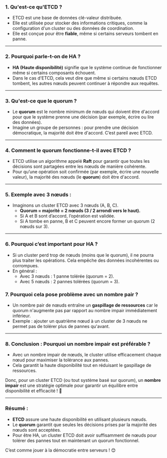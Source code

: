 
### 1. **Qu'est-ce qu'ETCD ?**
- ETCD est une base de données clé-valeur distribuée.
- Elle est utilisée pour stocker des informations critiques, comme la configuration d'un cluster ou des données de coordination.
- Elle est conçue pour être **fiable**, même si certains serveurs tombent en panne.

---

### 2. **Pourquoi parle-t-on de HA ?**
- **HA (Haute disponibilité)** signifie que le système continue de fonctionner même si certains composants échouent.
- Dans le cas d'ETCD, cela veut dire que même si certains nœuds ETCD tombent, les autres nœuds peuvent continuer à répondre aux requêtes.

---

### 3. **Qu'est-ce que le quorum ?**
- Le **quorum** est le nombre minimum de nœuds qui doivent être d'accord pour que le système prenne une décision (par exemple, écrire ou lire des données).
- Imagine un groupe de personnes : pour prendre une décision démocratique, la majorité doit être d'accord. C’est pareil avec ETCD.

---

### 4. **Comment le quorum fonctionne-t-il avec ETCD ?**
- ETCD utilise un algorithme appelé **Raft** pour garantir que toutes les décisions sont partagées entre les nœuds de manière cohérente.
- Pour qu’une opération soit confirmée (par exemple, écrire une nouvelle valeur), la majorité des nœuds (le **quorum**) doit être d'accord.

---

### 5. **Exemple avec 3 nœuds :**
- Imaginons un cluster ETCD avec 3 nœuds (A, B, C).
  - **Quorum = majorité = 2 nœuds (3 / 2 arrondi vers le haut).**
  - Si A et B sont d’accord, l’opération est validée.
  - Si A tombe en panne, B et C peuvent encore former un quorum (2 nœuds sur 3).

---

### 6. **Pourquoi c’est important pour HA ?**
- Si un cluster perd trop de nœuds (moins que le quorum), il ne pourra plus traiter les opérations. Cela empêche des données incohérentes ou corrompues.
- En général :
  - Avec 3 nœuds : 1 panne tolérée (quorum = 2).
  - Avec 5 nœuds : 2 pannes tolérées (quorum = 3).

### 7. **Pourquoi cela pose problème avec un nombre pair ?**
- Un nombre pair de nœuds entraîne un **gaspillage de ressources** car le quorum n'augmente pas par rapport au nombre impair immédiatement inférieur.
- Exemple : ajouter un quatrième nœud à un cluster de 3 nœuds ne permet pas de tolérer plus de pannes qu'avant.

---

### 8. **Conclusion : Pourquoi un nombre impair est préférable ?**
- Avec un nombre impair de nœuds, le cluster utilise efficacement chaque nœud pour maximiser la tolérance aux pannes.
- Cela garantit la haute disponibilité tout en réduisant le gaspillage de ressources.

Donc, pour un cluster ETCD (ou tout système basé sur quorum), un **nombre impair** est une stratégie optimale pour garantir un équilibre entre disponibilité et efficacité ! 🚀

---

### Résumé :
- **ETCD** assure une haute disponibilité en utilisant plusieurs nœuds.
- Le **quorum** garantit que seules les décisions prises par la majorité des nœuds sont acceptées.
- Pour être HA, un cluster ETCD doit avoir suffisamment de nœuds pour tolérer des pannes tout en maintenant un quorum fonctionnel.

C’est comme jouer à la démocratie entre serveurs ! 😊